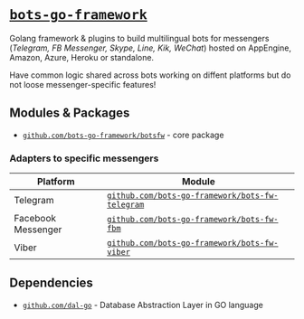 # [`bots-go-framework`](https://github.com/bots-go-framework)

Golang framework & plugins to build multilingual bots for messengers (_Telegram, FB Messenger, Skype, Line, Kik, WeChat_)
hosted on AppEngine, Amazon, Azure, Heroku or standalone.

Have common logic shared across bots working on diffent platforms but do not loose messenger-specific features!

## Modules & Packages

- [`github.com/bots-go-framework/botsfw`](https://github.com/bots-go-framework/botsfw) - core package

### Adapters to specific messengers
| Platform | Module   |
|----------|----------|
| Telegram            | [`github.com/bots-go-framework/bots-fw-telegram`](github.com/bots-go-framework/bots-fw-telegram) |
| Facebook Messenger  | [`github.com/bots-go-framework/bots-fw-fbm`](github.com/bots-go-framework/bots-fw-viber) |
| Viber               | [`github.com/bots-go-framework/bots-fw-viber`](github.com/bots-go-framework/bots-fw-telegram) |

## Dependencies

- [`github.com/dal-go`](https://github.com/dal-go) - Database Abstraction Layer in GO language
